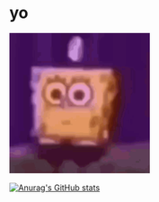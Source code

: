 # yo

<p align="left">
  <img src="spongebob-twerk-spongebob.gif" width="250" title=":)">
</p>

[![Anurag's GitHub stats](https://github-readme-stats.vercel.app/api?username=jvnazz)](https://github.com/jvnazz/github-readme-stats)
